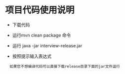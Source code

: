 项目代码使用说明
==
- 下载代码
- 运行mvn clean package 命令

- 运行 java -jar interview-release.jar

- 按照提示输入表达式


```
  如果您不想编译代码可以直接下载release目录下面的jar文件运行
```


